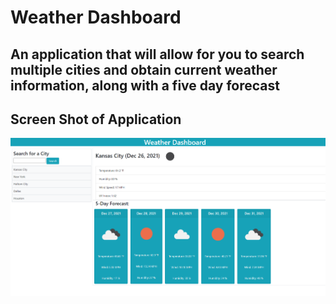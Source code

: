 # Weather Dashboard

## An application that will allow for you to search multiple cities and obtain current weather information, along with a five day forecast

## Screen Shot of Application 
![Screenshot](./assets/images/dashboard.png)